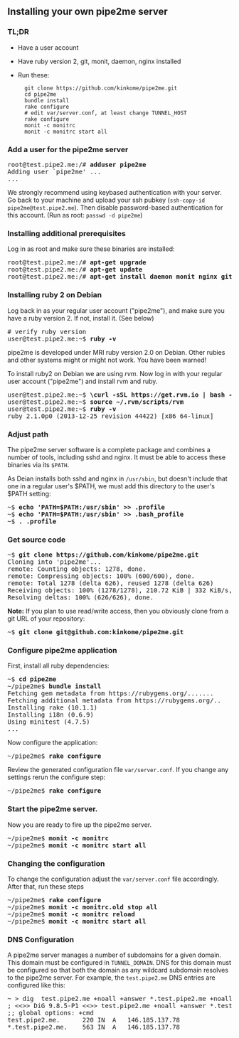 ## Installing your own pipe2me server

### TL;DR

- Have a user account
- Have ruby version 2, git, monit, daemon, nginx installed
- Run these:

        git clone https://github.com/kinkome/pipe2me.git
        cd pipe2me
        bundle install
        rake configure
        # edit var/server.conf, at least change TUNNEL_HOST
        rake configure
        monit -c monitrc
        monit -c monitrc start all

### Add a user for the pipe2me server

<pre>
root@test.pipe2.me:/# <b>adduser pipe2me</b>
Adding user `pipe2me' ...
...
</pre>

We strongly recommend using keybased authentication with your server. Go back
to your machine and upload your ssh pubkey (`ssh-copy-id pipe2me@test.pipe2.me`).
Then disable password-based authentication for this account. (Run as root: `passwd -d pipe2me`)

### Installing additional prerequisites

Log in as root and make sure these binaries are installed:

<pre>
root@test.pipe2.me:/# <b>apt-get upgrade</b>
root@test.pipe2.me:/# <b>apt-get update</b>
root@test.pipe2.me:/# <b>apt-get install daemon monit nginx git</b>
</pre>

### Installing ruby 2 on Debian

Log back in as your regular user account ("pipe2me"), and make sure you
have a ruby version 2. If not, install it. (See below)

<pre>
# verify ruby version
user@test.pipe2.me:~$ <b>ruby -v</b>
</pre>

pipe2me is developed under MRI ruby version 2.0 on Debian. Other rubies and
other systems might or might not work. You have been warned!

To install ruby2 on Debian we are using *rvm*. Now log in with your regular
user account ("pipe2me") and install rvm and ruby.

<pre>
user@test.pipe2.me:~$ <b>\curl -sSL https://get.rvm.io | bash -s stable --ruby</b>
user@test.pipe2.me:~$ <b>source ~/.rvm/scripts/rvm</b>
user@test.pipe2.me:~$ <b>ruby -v</b>
ruby 2.1.0p0 (2013-12-25 revision 44422) [x86_64-linux]
</pre>

### Adjust path

The pipe2me server software is a complete package and combines a number of
tools, including sshd and nginx. It must be able to access these binaries via
its `$PATH`.

As Deian installs both sshd and nginx in `/usr/sbin`, but doesn't include that
one in a regular user's $PATH, we must add this directory to the user's $PATH
setting:

<pre>
~$ <b>echo 'PATH=$PATH:/usr/sbin' >> .profile</b>
~$ <b>echo 'PATH=$PATH:/usr/sbin' >> .bash_profile</b>
~$ <b>. .profile</b>
</pre>

### Get source code

<pre>
~$ <b>git clone https://github.com/kinkome/pipe2me.git</b>
Cloning into 'pipe2me'...
remote: Counting objects: 1278, done.
remote: Compressing objects: 100% (600/600), done.
remote: Total 1278 (delta 626), reused 1278 (delta 626)
Receiving objects: 100% (1278/1278), 210.72 KiB | 332 KiB/s, done.
Resolving deltas: 100% (626/626), done.
</pre>

**Note:** If you plan to use read/write access, then you obviously clone from a git URL
of your repository:

<pre>
~$ <b>git clone git@github.com:kinkome/pipe2me.git</b>
</pre>

### Configure pipe2me application

First, install all ruby dependencies:

<pre>
~$ <b>cd pipe2me</b>
~/pipe2me$ <b>bundle install</b>
Fetching gem metadata from https://rubygems.org/.......
Fetching additional metadata from https://rubygems.org/..
Installing rake (10.1.1)
Installing i18n (0.6.9)
Using minitest (4.7.5)
...
</pre>

Now configure the application:

<pre>
~/pipe2me$ <b>rake configure</b>
</pre>

Review the generated configuration file `var/server.conf`. If you change any settings
rerun the configure step:

<pre>
~/pipe2me$ <b>rake configure</b>
</pre>

### Start the pipe2me server.

Now you are ready to fire up the pipe2me server.

<pre>
~/pipe2me$ <b>monit -c monitrc</b>
~/pipe2me$ <b>monit -c monitrc start all</b>
</pre>

### Changing the configuration

To change the configuration adjust the `var/server.conf` file accordingly. After that,
run these steps

<pre>
~/pipe2me$ <b>rake configure</b>
~/pipe2me$ <b>monit -c monitrc.old stop all</b>
~/pipe2me$ <b>monit -c monitrc reload</b>
~/pipe2me$ <b>monit -c monitrc start all</b>
</pre>

### DNS Configuration

A pipe2me server manages a number of subdomains for a given domain. This domain must
be configured in `TUNNEL_DOMAIN`. DNS for this domain must be configured so that both
the domain as any wildcard subdomain resolves to the pipe2me server. For example, the
`test.pipe2.me` DNS entries are configured like this:

<pre>
~ > dig  test.pipe2.me +noall +answer *.test.pipe2.me +noall +answer
; <<>> DiG 9.8.5-P1 <<>> test.pipe2.me +noall +answer *.test.pipe2.me +noall +answer
;; global options: +cmd
test.pipe2.me.		220	IN	A	146.185.137.78
*.test.pipe2.me.	563	IN	A	146.185.137.78
</pre>

